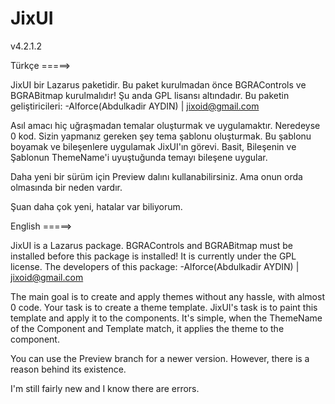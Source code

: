 # JixUI
v4.2.1.2

Türkçe =====>

JixUI bir Lazarus paketidir.
Bu paket kurulmadan önce BGRAControls ve BGRABitmap kurulmalıdır!
Şu anda GPL lisansı altındadır.
Bu paketin geliştiricileri:
 -Alforce(Abdulkadir AYDIN) | jixoid@gmail.com

Asıl amacı hiç uğraşmadan temalar oluşturmak ve uygulamaktır. Neredeyse 0 kod.
Sizin yapmanız gereken şey tema şablonu oluşturmak. Bu şablonu boyamak ve bileşenlere uygulamak JixUI'ın görevi.
Basit, Bileşenin ve Şablonun ThemeName'i uyuştuğunda temayı bileşene uygular.

Daha yeni bir sürüm için Preview dalını kullanabilirsiniz. Ama onun orda olmasında bir neden vardır.

Şuan daha çok yeni, hatalar var biliyorum.

English =====>

JixUI is a Lazarus package.
BGRAControls and BGRABitmap must be installed before this package is installed!
It is currently under the GPL license.
The developers of this package:
 -Alforce(Abdulkadir AYDIN) | jixoid@gmail.com
 
The main goal is to create and apply themes without any hassle, with almost 0 code. 
Your task is to create a theme template. JixUI's task is to paint this template and apply it to the components.
It's simple, when the ThemeName of the Component and Template match, it applies the theme to the component.

You can use the Preview branch for a newer version. However, there is a reason behind its existence.

I'm still fairly new and I know there are errors.
